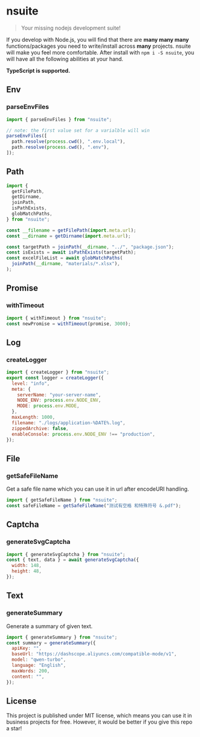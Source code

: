 # nsuite

> Your missing nodejs development suite!

If you develop with Node.js, you will find that there are **many many many** functions/packages you need to write/install across **many** projects.
nsuite will make you feel more comfortable.
After install with `npm i -S nsuite`, you will have all the following abilities at your hand.

**TypeScript is supported.**

## Env

### parseEnvFiles

```js
import { parseEnvFiles } from "nsuite";

// note: the first value set for a varialble will win
parseEnvFiles([
  path.resolve(process.cwd(), ".env.local"),
  path.resolve(process.cwd(), ".env"),
]);
```

## Path

```js
import {
  getFilePath,
  getDirname,
  joinPath,
  isPathExists,
  globMatchPaths,
} from "nsuite";

const __filename = getFilePath(import.meta.url);
const __dirname = getDirname(import.meta.url);

const targetPath = joinPath(__dirname, "../", "package.json");
const isExists = await isPathExists(targetPath);
const excelFileList = await globMatchPaths(
  joinPath(__dirname, "materials/*.xlsx"),
);
```

## Promise

### withTimeout

```js
import { withTimeout } from "nsuite";
const newPromise = withTimeout(promise, 3000);
```

## Log

### createLogger

```js
import { createLogger } from "nsuite";
export const logger = createLogger({
  level: "info",
  meta: {
    serverName: "your-server-name",
    NODE_ENV: process.env.NODE_ENV,
    MODE: process.env.MODE,
  },
  maxLength: 1000,
  filename: "./logs/application-%DATE%.log",
  zippedArchive: false,
  enableConsole: process.env.NODE_ENV !== "production",
});
```

## File

### getSafeFileName

Get a safe file name which you can use it in url after encodeURI handling.

```js
import { getSafeFileName } from "nsuite";
const safeFileName = getSafeFileName("测试有空格 和特殊符号 &.pdf");
```

## Captcha

### generateSvgCaptcha

```js
import { generateSvgCaptcha } from "nsuite";
const { text, data } = await generateSvgCaptcha({
  width: 148,
  height: 48,
});
```

## Text

### generateSummary

Generate a summary of given text.

```js
import { generateSummary } from "nsuite";
const summary = generateSummary({
  apiKey: "",
  baseUrl: "https://dashscope.aliyuncs.com/compatible-mode/v1",
  model: "qwen-turbo",
  language: "English",
  maxWords: 200,
  content: "",
});
```

## License

This project is published under MIT license, which means you can use it in business projects for free. However, it would be better if you give this repo a star!
